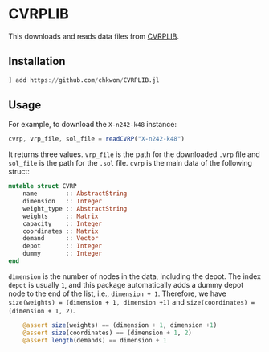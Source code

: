 # CVRPLIB

This downloads and reads data files from [CVRPLIB](http://vrp.atd-lab.inf.puc-rio.br/index.php/en/). 

## Installation 

```julia
] add https://github.com/chkwon/CVRPLIB.jl
```

## Usage

For example, to download the `X-n242-k48` instance:
```julia
cvrp, vrp_file, sol_file = readCVRP("X-n242-k48")
```
It returns three values. `vrp_file` is the path for the downloaded `.vrp` file and `sol_file` is the path for the `.sol` file. 
`cvrp` is the main data of the following struct:

```julia
mutable struct CVRP
    name        :: AbstractString
    dimension   :: Integer
    weight_type :: AbstractString
    weights     :: Matrix
    capacity    :: Integer 
    coordinates :: Matrix    
    demand      :: Vector
    depot       :: Integer
    dummy       :: Integer
end
```

`dimension` is the number of nodes in the data, including the depot. 
The index `depot` is usually `1`, and this package automatically adds a dummy depot node to the end of the list, i.e., `dimension + 1`. 
Therefore, we have `size(weights) = (dimension + 1, dimension +1)` and `size(coordinates) = (dimension + 1, 2)`.

```julia
    @assert size(weights) == (dimension + 1, dimension +1)
    @assert size(coordinates) == (dimension + 1, 2)
    @assert length(demands) == dimension + 1
```
